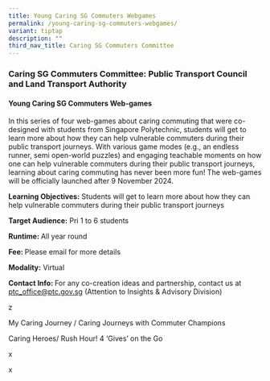 ```yaml
---
title: Young Caring SG Commuters Webgames
permalink: /young-caring-sg-commuters-webgames/
variant: tiptap
description: ""
third_nav_title: Caring SG Commuters Committee
---
```

<h3>Caring SG Commuters Committee: Public Transport Council and Land Transport Authority</h3>
<h4>Young Caring SG Commuters Web-games</h4>
<p>In this series of four web-games about caring commuting that were co-designed
with students from Singapore Polytechnic, students will get to learn more
about how they can help vulnerable commuters during their public transport
journeys. With various game modes (e.g., an endless runner, semi open-world
puzzles) and engaging teachable moments on how one can help vulnerable
commuters during their public transport journeys, learning about caring
commuting has never been more fun! The web-games will be officially launched
after 9 November 2024.</p>
<p><strong>Learning Objectives:</strong> Students will get to learn more about
how they can help vulnerable commuters during their public transport journeys</p>
<p><strong>Target Audience:</strong> Pri 1 to 6 students</p>
<p><strong>Runtime: </strong>All year round</p>
<p><strong>Fee: </strong>Please email for more details</p>
<p><strong>Modality:</strong> Virtual</p>
<p><strong>Contact Info: </strong>For any co-creation ideas and partnership,
contact us at <a href="mailto:ptc_office@ptc.gov.sg" rel="noopener noreferrer nofollow" target="_blank">ptc_office@ptc.gov.sg</a> (Attention
to Insights &amp; Advisory Division)</p>
<p>z</p>
<p>My Caring Journey / Caring Journeys with Commuter Champions</p>
<p></p>
<p>Caring Heroes/ Rush Hour! 4 ‘Gives’ on the Go</p>
<p>x</p>
<p>x</p>
<p></p>